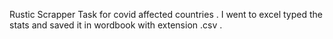 Rustic Scrapper Task for covid affected countries . I went to excel typed the stats and saved it in wordbook with extension .csv .

